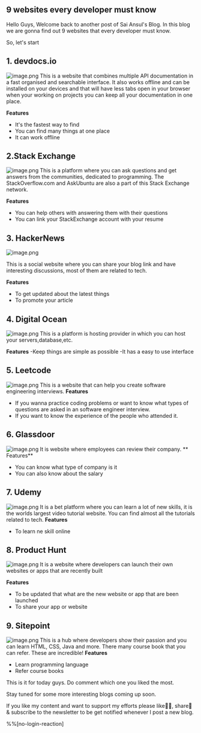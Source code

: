 ## 9 websites every developer must know

Hello Guys, Welcome back to another post of Sai Ansul's Blog. In this blog we are gonna find out 9 websites that every developer must know.

So, let's start

## 1. devdocs.io

![image.png](https://cdn.hashnode.com/res/hashnode/image/upload/v1618908231082/e5Zr0iAE3.png)
This is a website that combines multiple API documentation in a fast organised and searchable interface. It also works offline and can be installed on your devices and that will have less tabs open in your browser when your working on projects you can keep all your documentation in one place.

**Features**
- It's the fastest way to find
- You can find many things at one place
- It can work offline

## 2.Stack Exchange

![image.png](https://cdn.hashnode.com/res/hashnode/image/upload/v1618909000748/CMgI5EIiP.png)
This is a platform where you can ask questions and get answers from the communities, dedicated to programming. The StackOverflow.com and AskUbuntu are also a part of this Stack Exchange network.

**Features**
- You can help others with answering them with their questions
- You can link your StackExchange account with your resume

## 3. HackerNews

![image.png](https://cdn.hashnode.com/res/hashnode/image/upload/v1618910062803/STmiY2Nyb.png)

This is a social website where you can share your blog link and have interesting discussions, most of them are related to tech.

**Features**
- To get updated about the latest things
- To promote your article

## 4. Digital Ocean

![image.png](https://cdn.hashnode.com/res/hashnode/image/upload/v1618911510443/ml6MlSs7T.png)
 This is a platform is hosting provider in which you can host your servers,database,etc.

**Features**
-Keep things are simple as possible
-It has a easy to use interface

## 5. Leetcode

![image.png](https://cdn.hashnode.com/res/hashnode/image/upload/v1618911960411/urm_7eJ8o.png)
This is a website that can help you create software engineering interviews.
**Features**
- If you wanna practice coding problems or want to know what types of questions are asked in an software engineer interview.
- If you want to know the experience of the people who attended it.

## 6. Glassdoor

![image.png](https://cdn.hashnode.com/res/hashnode/image/upload/v1618912626113/tzTpUawqb.png)
It is website where employees can review their company.
** Features**
- You can know what type of company is it
- You can also know about the salary 

## 7. Udemy

![image.png](https://cdn.hashnode.com/res/hashnode/image/upload/v1618912957259/u5gkLx3UT.png)
 It is a bet platform where you can learn a lot of new skills, it is the worlds largest video tutorial website. You can find almost all the tutorials related to tech.
**Features**
- To learn ne skill online

## 8. Product Hunt

![image.png](https://cdn.hashnode.com/res/hashnode/image/upload/v1618913480267/9fhWLmQ9f.png)
It is a website where developers can launch their own websites or apps that are recently built

**Features**
- To be updated that what are the new website or app that are been launched 
- To share your app or website

## 9. Sitepoint

![image.png](https://cdn.hashnode.com/res/hashnode/image/upload/v1618915126118/Nf0vIBx3S.png)
This is a hub where developers show their passion and you can learn HTML, CSS, Java and more.
There many course book that you can refer. These are incredible!
**Features**
- Learn programming language
- Refer course books

This is it for today guys. Do comment which one you liked the most.

Stay tuned for some more interesting blogs coming up soon.

If you like my content and want to support my efforts please like👍🏻, share📲 & subscribe to the newsletter to be get notified whenever I post a new blog.

%%[no-login-reaction]